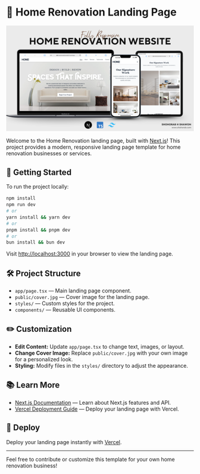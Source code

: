 # 🏡 Home Renovation Landing Page

![Home Renovation Cover](./public/cover.png)

Welcome to the Home Renovation landing page, built with [Next.js](https://nextjs.org)! This project provides a modern, responsive landing page template for home renovation businesses or services.

## 🚀 Getting Started

To run the project locally:

```bash
npm install
npm run dev
# or
yarn install && yarn dev
# or
pnpm install && pnpm dev
# or
bun install && bun dev
```

Visit [http://localhost:3000](http://localhost:3000) in your browser to view the landing page.

## 🛠️ Project Structure

- `app/page.tsx` — Main landing page component.
- `public/cover.jpg` — Cover image for the landing page.
- `styles/` — Custom styles for the project.
- `components/` — Reusable UI components.

## ✏️ Customization

- **Edit Content:** Update `app/page.tsx` to change text, images, or layout.
- **Change Cover Image:** Replace `public/cover.jpg` with your own image for a personalized look.
- **Styling:** Modify files in the `styles/` directory to adjust the appearance.

## 📚 Learn More

- [Next.js Documentation](https://nextjs.org/docs) — Learn about Next.js features and API.
- [Vercel Deployment Guide](https://nextjs.org/docs/app/building-your-application/deploying) — Deploy your landing page with Vercel.

## 🚢 Deploy

Deploy your landing page instantly with [Vercel](https://vercel.com/new?utm_medium=default-template&filter=next.js&utm_source=create-next-app&utm_campaign=create-next-app-readme).

---

Feel free to contribute or customize this template for your own home renovation business!

